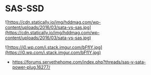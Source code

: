 # SAS-SSD

![https://cdn.statically.io/img/hddmag.com/wp-content/uploads/2016/03/sata-vs-sas.jpg](https://cdn.statically.io/img/hddmag.com/wp-content/uploads/2016/03/sata-vs-sas.jpg)

![https://i0.wp.com/i.stack.imgur.com/bFfIY.jpg](https://i0.wp.com/i.stack.imgur.com/bFfIY.jpg)

* https://forums.servethehome.com/index.php?threads/sas-v-sata-power-plug.16277/
